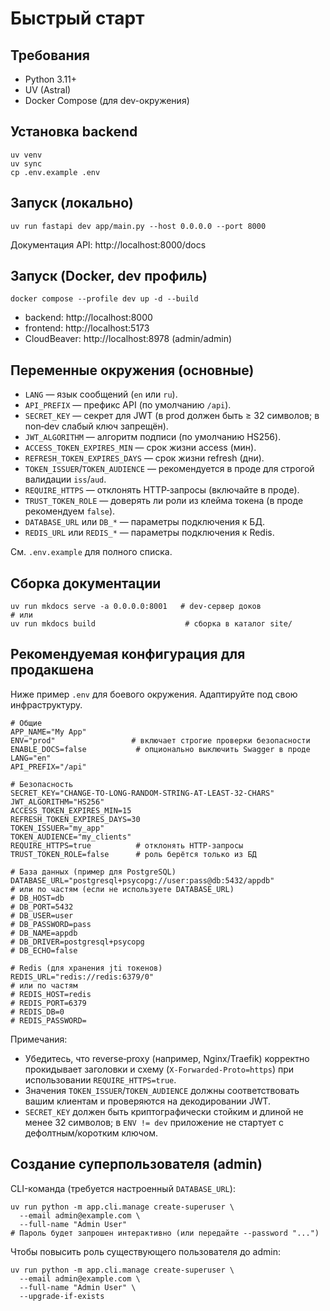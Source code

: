 # Быстрый старт

## Требования
- Python 3.11+
- UV (Astral)
- Docker Compose (для dev-окружения)

## Установка backend
```
uv venv
uv sync
cp .env.example .env
```

## Запуск (локально)
```
uv run fastapi dev app/main.py --host 0.0.0.0 --port 8000
```

Документация API: http://localhost:8000/docs

## Запуск (Docker, dev профиль)
```
docker compose --profile dev up -d --build
```

- backend: http://localhost:8000
- frontend: http://localhost:5173
- CloudBeaver: http://localhost:8978 (admin/admin)

## Переменные окружения (основные)
- `LANG` — язык сообщений (`en` или `ru`).
- `API_PREFIX` — префикс API (по умолчанию `/api`).
- `SECRET_KEY` — секрет для JWT (в prod должен быть ≥ 32 символов; в non‑dev слабый ключ запрещён).
- `JWT_ALGORITHM` — алгоритм подписи (по умолчанию HS256).
- `ACCESS_TOKEN_EXPIRES_MIN` — срок жизни access (мин).
- `REFRESH_TOKEN_EXPIRES_DAYS` — срок жизни refresh (дни).
- `TOKEN_ISSUER`/`TOKEN_AUDIENCE` — рекомендуется в проде для строгой валидации `iss`/`aud`.
- `REQUIRE_HTTPS` — отклонять HTTP‑запросы (включайте в проде).
- `TRUST_TOKEN_ROLE` — доверять ли роли из клейма токена (в проде рекомендуем `false`).
- `DATABASE_URL` или `DB_*` — параметры подключения к БД.
- `REDIS_URL` или `REDIS_*` — параметры подключения к Redis.

См. `.env.example` для полного списка.

## Сборка документации
```
uv run mkdocs serve -a 0.0.0.0:8001   # dev-сервер доков
# или
uv run mkdocs build                    # сборка в каталог site/
```

## Рекомендуемая конфигурация для продакшена

Ниже пример `.env` для боевого окружения. Адаптируйте под свою инфраструктуру.

```
# Общие
APP_NAME="My App"
ENV="prod"                 # включает строгие проверки безопасности
ENABLE_DOCS=false           # опционально выключить Swagger в проде
LANG="en"
API_PREFIX="/api"

# Безопасность
SECRET_KEY="CHANGE-TO-LONG-RANDOM-STRING-AT-LEAST-32-CHARS"
JWT_ALGORITHM="HS256"
ACCESS_TOKEN_EXPIRES_MIN=15
REFRESH_TOKEN_EXPIRES_DAYS=30
TOKEN_ISSUER="my_app"
TOKEN_AUDIENCE="my_clients"
REQUIRE_HTTPS=true          # отклонять HTTP-запросы
TRUST_TOKEN_ROLE=false      # роль берётся только из БД

# База данных (пример для PostgreSQL)
DATABASE_URL="postgresql+psycopg://user:pass@db:5432/appdb"
# или по частям (если не используете DATABASE_URL)
# DB_HOST=db
# DB_PORT=5432
# DB_USER=user
# DB_PASSWORD=pass
# DB_NAME=appdb
# DB_DRIVER=postgresql+psycopg
# DB_ECHO=false

# Redis (для хранения jti токенов)
REDIS_URL="redis://redis:6379/0"
# или по частям
# REDIS_HOST=redis
# REDIS_PORT=6379
# REDIS_DB=0
# REDIS_PASSWORD=
```

Примечания:
- Убедитесь, что reverse‑proxy (например, Nginx/Traefik) корректно прокидывает заголовки и схему (`X-Forwarded-Proto=https`) при использовании `REQUIRE_HTTPS=true`.
- Значения `TOKEN_ISSUER`/`TOKEN_AUDIENCE` должны соответствовать вашим клиентам и проверяются на декодировании JWT.
- `SECRET_KEY` должен быть криптографически стойким и длиной не менее 32 символов; в `ENV != dev` приложение не стартует с дефолтным/коротким ключом.

## Создание суперпользователя (admin)

CLI-команда (требуется настроенный `DATABASE_URL`):

```
uv run python -m app.cli.manage create-superuser \
  --email admin@example.com \
  --full-name "Admin User"
# Пароль будет запрошен интерактивно (или передайте --password "...")
```

Чтобы повысить роль существующего пользователя до admin:

```
uv run python -m app.cli.manage create-superuser \
  --email admin@example.com \
  --full-name "Admin User" \
  --upgrade-if-exists
```
